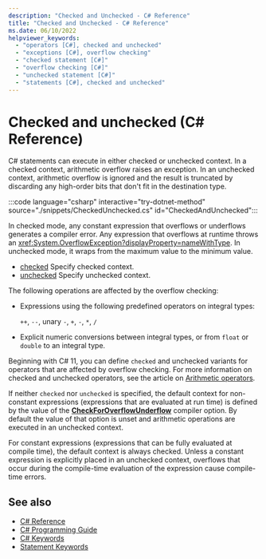 ```yaml
---
description: "Checked and Unchecked - C# Reference"
title: "Checked and Unchecked - C# Reference"
ms.date: 06/10/2022
helpviewer_keywords: 
  - "operators [C#], checked and unchecked"
  - "exceptions [C#], overflow checking"
  - "checked statement [C#]"
  - "overflow checking [C#]"
  - "unchecked statement [C#]"
  - "statements [C#], checked and unchecked"
---
```

# Checked and unchecked (C# Reference)

C# statements can execute in either checked or unchecked context. In a checked context, arithmetic overflow raises an exception. In an unchecked context, arithmetic overflow is ignored and the result is truncated by discarding any high-order bits that don't fit in the destination type.

:::code language="csharp" interactive="try-dotnet-method" source="./snippets/CheckedUnchecked.cs" id="CheckedAndUnchecked":::

In checked mode, any constant expression that overflows or underflows generates a compiler error. Any expression that overflows at runtime throws an <xref:System.OverflowException?displayProperty=nameWithType>.  In unchecked mode, it wraps from the maximum value to the minimum value.
  
- [checked](checked.md) Specify checked context.
- [unchecked](unchecked.md) Specify unchecked context.

The following operations are affected by the overflow checking:

- Expressions using the following predefined operators on integral types:

    `++`, `--`, unary `-`, `+`, `-`, `*`, `/`

- Explicit numeric conversions between integral types, or from `float` or `double` to an integral type.

Beginning with C# 11, you can define `checked` and unchecked variants for operators that are affected by overflow checking. For more information on checked and unchecked operators, see the article on [Arithmetic operators](../operators/arithmetic-operators.md).

If neither `checked` nor `unchecked` is specified, the default context for non-constant expressions (expressions that are evaluated at run time) is defined by the value of the [**CheckForOverflowUnderflow**](../compiler-options/language.md#checkforoverflowunderflow) compiler option. By default the value of that option is unset and arithmetic operations are executed in an unchecked context.

For constant expressions (expressions that can be fully evaluated at compile time), the default context is always checked. Unless a constant expression is explicitly placed in an unchecked context, overflows that occur during the compile-time evaluation of the expression cause compile-time errors.

## See also

- [C# Reference](../index.md)
- [C# Programming Guide](../../programming-guide/index.md)
- [C# Keywords](index.md)
- [Statement Keywords](statement-keywords.md)
